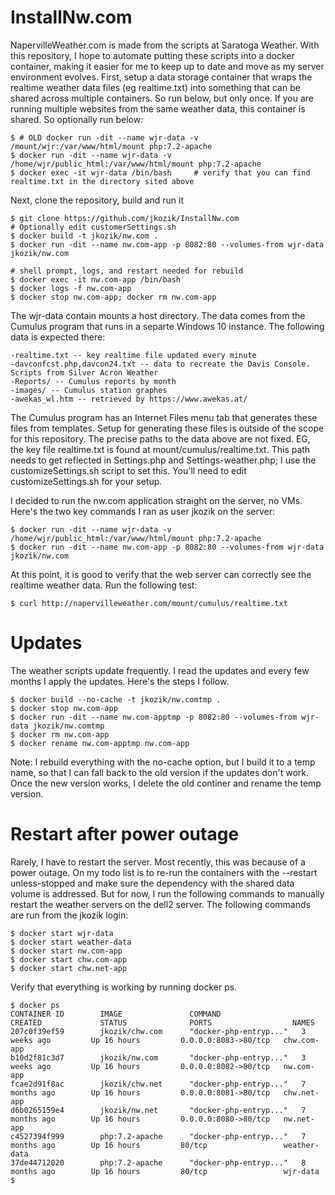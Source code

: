 # InstallNw.com
NapervilleWeather.com is made from the scripts at Saratoga Weather. With this repository, I hope to automate putting these scripts into a docker container, making it easier for me to keep up to date and move as my server environment evolves.
First, setup a data storage container that wraps the realtime weather data files (eg realtime.txt) into something that can be shared across multiple containers.  So run below, but only once.  If you are running multiple websites from the same weather data, this container is shared.  So optionally run below:
```
$ # OLD docker run -dit --name wjr-data -v /mount/wjr:/var/www/html/mount php:7.2-apache
$ docker run -dit --name wjr-data -v /home/wjr/public_html:/var/www/html/mount php:7.2-apache
$ docker exec -it wjr-data /bin/bash     # verify that you can find realtime.txt in the directory sited above
```

Next, clone the repository, build and run it
```
$ git clone https://github.com/jkozik/InstallNw.com
# Optionally edit customerSettings.sh 
$ docker build -t jkozik/nw.com .
$ docker run -dit --name nw.com-app -p 8082:80 --volumes-from wjr-data jkozik/nw.com

# shell prompt, logs, and restart needed for rebuild
$ docker exec -it nw.com-app /bin/bash
$ docker logs -f nw.com-app
$ docker stop nw.com-app; docker rm nw.com-app

```

The wjr-data contain mounts a host directory. The data comes from the Cumulus program that runs in a separte Windows 10 instance.  The following data is expected there:
```
-realtime.txt -- key realtime file updated every minute
-davconfcst.php,davcon24.txt -- data to recreate the Davis Console.  Scripts from Silver Acron Weather
-Reports/ -- Cumulus reports by month
-images/ -- Cumulus station graphes
-awekas_wl.htm -- retrieved by https://www.awekas.at/
```
The Cumulus program has an Internet Files menu tab that generates these files from templates.  Setup for generating these files is outside of the scope for this repository.
The precise paths to the data above are not fixed.  EG, the key file realtime.txt is found at mount/cumulus/realtime.txt.  This path needs to get reflected in Settings.php and Settings-weather.php; I use the customizeSettings.sh script to set this. You'll need to edit customizeSettings.sh for your setup.

I decided to run the nw.com application straight on the server, no VMs.  Here's the two key commands I ran as user jkozik on the server:
```
$ docker run -dit --name wjr-data -v /home/wjr/public_html:/var/www/html/mount php:7.2-apache
$ docker run -dit --name nw.com-app -p 8082:80 --volumes-from wjr-data jkozik/nw.com
```
At this point, it is good to verify that the web server can correctly see the realtime weather data. Run the following test:
```
$ curl http://napervilleweather.com/mount/cumulus/realtime.txt
```
# Updates
The weather scripts update frequently.  I read the updates and every few months I apply the updates. Here's the steps I follow.
```
$ docker build --no-cache -t jkozik/nw.comtmp .
$ docker stop nw.com-app
$ docker run -dit --name nw.com-apptmp -p 8082:80 --volumes-from wjr-data jkozik/nw.comtmp
$ docker rm nw.com-app
$ docker rename nw.com-apptmp nw.com-app
```
Note: I rebuild everything with the no-cache option, but I build it to a temp name, so that I can fall back to the old version if the updates don't work. Once the new version works, I delete the old continer and rename the temp version.
# Restart after power outage
Rarely, I have to restart the server.  Most recently, this was because of a power outage.  On my todo list is to re-run the containers with the --restart unless-stopped and make sure the dependency with the shared data volume is addressed.  But for now, I run the following commands to manually restart the weather servers on the dell2 server. The following commands are run from the jkozik login:
``` 
$ docker start wjr-data
$ docker start weather-data
$ docker start nw.com-app
$ docker start chw.com-app
$ docker start chw.net-app
```
Verify that everything is working by running docker ps.
```
$ docker ps
CONTAINER ID        IMAGE               COMMAND                  CREATED             STATUS              PORTS                  NAMES
207c0f39ef59        jkozik/chw.com      "docker-php-entryp..."   3 weeks ago         Up 16 hours         0.0.0.0:8083->80/tcp   chw.com-app
b10d2f81c3d7        jkozik/nw.com       "docker-php-entryp..."   3 weeks ago         Up 16 hours         0.0.0.0:8082->80/tcp   nw.com-app
fcae2d91f8ac        jkozik/chw.net      "docker-php-entryp..."   7 months ago        Up 16 hours         0.0.0.0:8081->80/tcp   chw.net-app
d6b0265159e4        jkozik/nw.net       "docker-php-entryp..."   7 months ago        Up 16 hours         0.0.0.0:8080->80/tcp   nw.net-app
c4527394f999        php:7.2-apache      "docker-php-entryp..."   7 months ago        Up 16 hours         80/tcp                 weather-data
37de44712020        php:7.2-apache      "docker-php-entryp..."   8 months ago        Up 16 hours         80/tcp                 wjr-data
$
```




